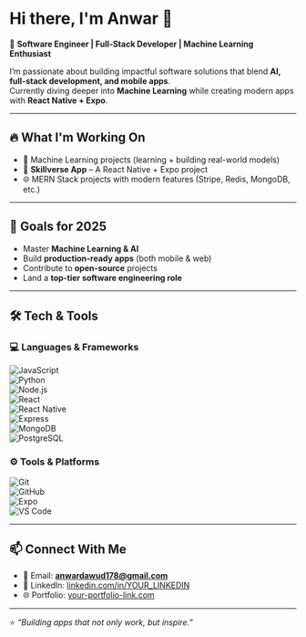 # Hi there, I'm Anwar 👋  

🚀 **Software Engineer | Full-Stack Developer | Machine Learning Enthusiast**  

I’m passionate about building impactful software solutions that blend **AI, full-stack development, and mobile apps**.  
Currently diving deeper into **Machine Learning** while creating modern apps with **React Native + Expo**.  

---

## 🔥 What I'm Working On  
- 🤖 Machine Learning projects (learning + building real-world models)  
- 📱 **Skillverse App** – A React Native + Expo project  
- 🌐 MERN Stack projects with modern features (Stripe, Redis, MongoDB, etc.)  

---

## 🎯 Goals for 2025  
- Master **Machine Learning & AI**  
- Build **production-ready apps** (both mobile & web)  
- Contribute to **open-source** projects  
- Land a **top-tier software engineering role**  

---

## 🛠️ Tech & Tools  

### 💻 Languages & Frameworks  
![JavaScript](https://img.shields.io/badge/JavaScript-F7DF1E?style=for-the-badge&logo=javascript&logoColor=black)  
![Python](https://img.shields.io/badge/Python-3776AB?style=for-the-badge&logo=python&logoColor=white)  
![Node.js](https://img.shields.io/badge/Node.js-339933?style=for-the-badge&logo=nodedotjs&logoColor=white)  
![React](https://img.shields.io/badge/React-20232A?style=for-the-badge&logo=react&logoColor=61DAFB)  
![React Native](https://img.shields.io/badge/React_Native-20232A?style=for-the-badge&logo=react&logoColor=61DAFB)  
![Express](https://img.shields.io/badge/Express-000000?style=for-the-badge&logo=express&logoColor=white)  
![MongoDB](https://img.shields.io/badge/MongoDB-47A248?style=for-the-badge&logo=mongodb&logoColor=white)  
![PostgreSQL](https://img.shields.io/badge/PostgreSQL-336791?style=for-the-badge&logo=postgresql&logoColor=white)  

### ⚙️ Tools & Platforms  
![Git](https://img.shields.io/badge/Git-F05032?style=for-the-badge&logo=git&logoColor=white)  
![GitHub](https://img.shields.io/badge/GitHub-181717?style=for-the-badge&logo=github&logoColor=white)  
![Expo](https://img.shields.io/badge/Expo-000020?style=for-the-badge&logo=expo&logoColor=white)  
![VS Code](https://img.shields.io/badge/VS_Code-007ACC?style=for-the-badge&logo=visual-studio-code&logoColor=white)  

---

## 📫 Connect With Me  
- 📧 Email: **anwardawud178@gmail.com**  
- 💼 LinkedIn: [linkedin.com/in/YOUR_LINKEDIN](#)  
- 🌐 Portfolio: [your-portfolio-link.com](#)  

---

⭐️ *“Building apps that not only work, but inspire.”*
